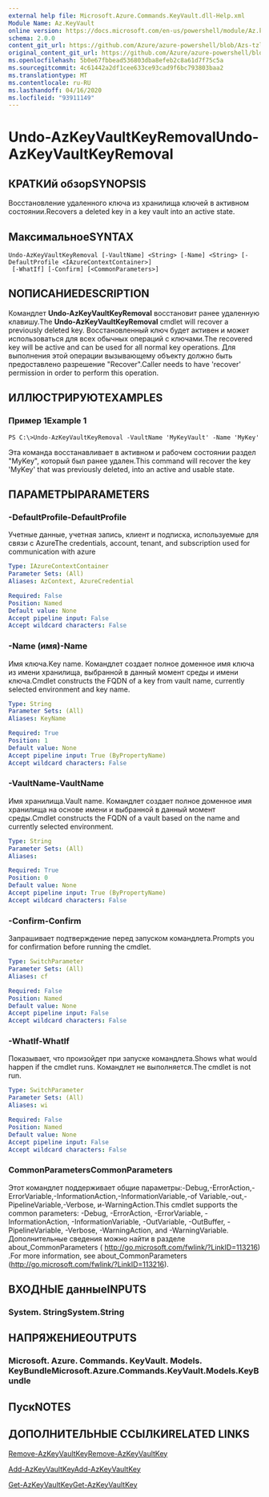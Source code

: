 ```yaml
---
external help file: Microsoft.Azure.Commands.KeyVault.dll-Help.xml
Module Name: Az.KeyVault
online version: https://docs.microsoft.com/en-us/powershell/module/Az.keyvault/undo-AzKeyvaultkeyremoval
schema: 2.0.0
content_git_url: https://github.com/Azure/azure-powershell/blob/Azs-tzl/src/KeyVault/KeyVault/help/Undo-AzKeyVaultKeyRemoval.md
original_content_git_url: https://github.com/Azure/azure-powershell/blob/Azs-tzl/src/KeyVault/KeyVault/help/Undo-AzKeyVaultKeyRemoval.md
ms.openlocfilehash: 5b0e67fbbead536803dba8efeb2c8a61d7f75c5a
ms.sourcegitcommit: 4c61442a2df1cee633ce93cad9f6bc793803baa2
ms.translationtype: MT
ms.contentlocale: ru-RU
ms.lasthandoff: 04/16/2020
ms.locfileid: "93911149"
---
```

# <span data-ttu-id="2962b-101">Undo-AzKeyVaultKeyRemoval</span><span class="sxs-lookup"><span data-stu-id="2962b-101">Undo-AzKeyVaultKeyRemoval</span></span>

## <span data-ttu-id="2962b-102">КРАТКИй обзор</span><span class="sxs-lookup"><span data-stu-id="2962b-102">SYNOPSIS</span></span>
<span data-ttu-id="2962b-103">Восстановление удаленного ключа из хранилища ключей в активном состоянии.</span><span class="sxs-lookup"><span data-stu-id="2962b-103">Recovers a deleted key in a key vault into an active state.</span></span>

## <span data-ttu-id="2962b-104">Максимальное</span><span class="sxs-lookup"><span data-stu-id="2962b-104">SYNTAX</span></span>

```
Undo-AzKeyVaultKeyRemoval [-VaultName] <String> [-Name] <String> [-DefaultProfile <IAzureContextContainer>]
 [-WhatIf] [-Confirm] [<CommonParameters>]
```

## <span data-ttu-id="2962b-105">NОПИСАНИЕ</span><span class="sxs-lookup"><span data-stu-id="2962b-105">DESCRIPTION</span></span>
<span data-ttu-id="2962b-106">Командлет **Undo-AzKeyVaultKeyRemoval** восстановит ранее удаленную клавишу.</span><span class="sxs-lookup"><span data-stu-id="2962b-106">The **Undo-AzKeyVaultKeyRemoval** cmdlet will recover a previously deleted key.</span></span>
<span data-ttu-id="2962b-107">Восстановленный ключ будет активен и может использоваться для всех обычных операций с ключами.</span><span class="sxs-lookup"><span data-stu-id="2962b-107">The recovered key will be active and can be used for all normal key operations.</span></span>
<span data-ttu-id="2962b-108">Для выполнения этой операции вызывающему объекту должно быть предоставлено разрешение "Recover".</span><span class="sxs-lookup"><span data-stu-id="2962b-108">Caller needs to have 'recover' permission in order to perform this operation.</span></span>

## <span data-ttu-id="2962b-109">ИЛЛЮСТРИРУЮТ</span><span class="sxs-lookup"><span data-stu-id="2962b-109">EXAMPLES</span></span>

### <span data-ttu-id="2962b-110">Пример 1</span><span class="sxs-lookup"><span data-stu-id="2962b-110">Example 1</span></span>
```
PS C:\>Undo-AzKeyVaultKeyRemoval -VaultName 'MyKeyVault' -Name 'MyKey'
```

<span data-ttu-id="2962b-111">Эта команда восстанавливает в активном и рабочем состоянии раздел "MyKey", который был ранее удален.</span><span class="sxs-lookup"><span data-stu-id="2962b-111">This command will recover the key 'MyKey' that was previously deleted, into an active and usable state.</span></span>

## <span data-ttu-id="2962b-112">ПАРАМЕТРЫ</span><span class="sxs-lookup"><span data-stu-id="2962b-112">PARAMETERS</span></span>

### <span data-ttu-id="2962b-113">-DefaultProfile</span><span class="sxs-lookup"><span data-stu-id="2962b-113">-DefaultProfile</span></span>
<span data-ttu-id="2962b-114">Учетные данные, учетная запись, клиент и подписка, используемые для связи с Azure</span><span class="sxs-lookup"><span data-stu-id="2962b-114">The credentials, account, tenant, and subscription used for communication with azure</span></span>

```yaml
Type: IAzureContextContainer
Parameter Sets: (All)
Aliases: AzContext, AzureCredential

Required: False
Position: Named
Default value: None
Accept pipeline input: False
Accept wildcard characters: False
```

### <span data-ttu-id="2962b-115">-Name (имя)</span><span class="sxs-lookup"><span data-stu-id="2962b-115">-Name</span></span>
<span data-ttu-id="2962b-116">Имя ключа.</span><span class="sxs-lookup"><span data-stu-id="2962b-116">Key name.</span></span>
<span data-ttu-id="2962b-117">Командлет создает полное доменное имя ключа из имени хранилища, выбранной в данный момент среды и имени ключа.</span><span class="sxs-lookup"><span data-stu-id="2962b-117">Cmdlet constructs the FQDN of a key from vault name, currently selected environment and key name.</span></span>

```yaml
Type: String
Parameter Sets: (All)
Aliases: KeyName

Required: True
Position: 1
Default value: None
Accept pipeline input: True (ByPropertyName)
Accept wildcard characters: False
```

### <span data-ttu-id="2962b-118">-VaultName</span><span class="sxs-lookup"><span data-stu-id="2962b-118">-VaultName</span></span>
<span data-ttu-id="2962b-119">Имя хранилища.</span><span class="sxs-lookup"><span data-stu-id="2962b-119">Vault name.</span></span>
<span data-ttu-id="2962b-120">Командлет создает полное доменное имя хранилища на основе имени и выбранной в данный момент среды.</span><span class="sxs-lookup"><span data-stu-id="2962b-120">Cmdlet constructs the FQDN of a vault based on the name and currently selected environment.</span></span>

```yaml
Type: String
Parameter Sets: (All)
Aliases: 

Required: True
Position: 0
Default value: None
Accept pipeline input: True (ByPropertyName)
Accept wildcard characters: False
```

### <span data-ttu-id="2962b-121">-Confirm</span><span class="sxs-lookup"><span data-stu-id="2962b-121">-Confirm</span></span>
<span data-ttu-id="2962b-122">Запрашивает подтверждение перед запуском командлета.</span><span class="sxs-lookup"><span data-stu-id="2962b-122">Prompts you for confirmation before running the cmdlet.</span></span>

```yaml
Type: SwitchParameter
Parameter Sets: (All)
Aliases: cf

Required: False
Position: Named
Default value: None
Accept pipeline input: False
Accept wildcard characters: False
```

### <span data-ttu-id="2962b-123">-WhatIf</span><span class="sxs-lookup"><span data-stu-id="2962b-123">-WhatIf</span></span>
<span data-ttu-id="2962b-124">Показывает, что произойдет при запуске командлета.</span><span class="sxs-lookup"><span data-stu-id="2962b-124">Shows what would happen if the cmdlet runs.</span></span>
<span data-ttu-id="2962b-125">Командлет не выполняется.</span><span class="sxs-lookup"><span data-stu-id="2962b-125">The cmdlet is not run.</span></span>

```yaml
Type: SwitchParameter
Parameter Sets: (All)
Aliases: wi

Required: False
Position: Named
Default value: None
Accept pipeline input: False
Accept wildcard characters: False
```

### <span data-ttu-id="2962b-126">CommonParameters</span><span class="sxs-lookup"><span data-stu-id="2962b-126">CommonParameters</span></span>
<span data-ttu-id="2962b-127">Этот командлет поддерживает общие параметры:-Debug,-ErrorAction,-ErrorVariable,-InformationAction,-InformationVariable,-of Variable,-out,-PipelineVariable,-Verbose, и-WarningAction.</span><span class="sxs-lookup"><span data-stu-id="2962b-127">This cmdlet supports the common parameters: -Debug, -ErrorAction, -ErrorVariable, -InformationAction, -InformationVariable, -OutVariable, -OutBuffer, -PipelineVariable, -Verbose, -WarningAction, and -WarningVariable.</span></span> <span data-ttu-id="2962b-128">Дополнительные сведения можно найти в разделе about_CommonParameters ( http://go.microsoft.com/fwlink/?LinkID=113216) .</span><span class="sxs-lookup"><span data-stu-id="2962b-128">For more information, see about_CommonParameters (http://go.microsoft.com/fwlink/?LinkID=113216).</span></span>

## <span data-ttu-id="2962b-129">ВХОДНЫЕ данные</span><span class="sxs-lookup"><span data-stu-id="2962b-129">INPUTS</span></span>

### <span data-ttu-id="2962b-130">System. String</span><span class="sxs-lookup"><span data-stu-id="2962b-130">System.String</span></span>

## <span data-ttu-id="2962b-131">НАПРЯЖЕНИЕ</span><span class="sxs-lookup"><span data-stu-id="2962b-131">OUTPUTS</span></span>

### <span data-ttu-id="2962b-132">Microsoft. Azure. Commands. KeyVault. Models. KeyBundle</span><span class="sxs-lookup"><span data-stu-id="2962b-132">Microsoft.Azure.Commands.KeyVault.Models.KeyBundle</span></span>

## <span data-ttu-id="2962b-133">Пуск</span><span class="sxs-lookup"><span data-stu-id="2962b-133">NOTES</span></span>

## <span data-ttu-id="2962b-134">ДОПОЛНИТЕЛЬНЫЕ ССЫЛКИ</span><span class="sxs-lookup"><span data-stu-id="2962b-134">RELATED LINKS</span></span>

[<span data-ttu-id="2962b-135">Remove-AzKeyVaultKey</span><span class="sxs-lookup"><span data-stu-id="2962b-135">Remove-AzKeyVaultKey</span></span>](./Remove-AzKeyVaultKey.md)

[<span data-ttu-id="2962b-136">Add-AzKeyVaultKey</span><span class="sxs-lookup"><span data-stu-id="2962b-136">Add-AzKeyVaultKey</span></span>](./Add-AzKeyVaultKey.md)

[<span data-ttu-id="2962b-137">Get-AzKeyVaultKey</span><span class="sxs-lookup"><span data-stu-id="2962b-137">Get-AzKeyVaultKey</span></span>](./Get-AzKeyVaultKey.md)

